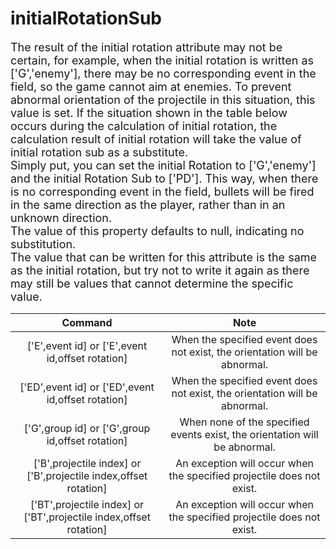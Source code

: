 # initialRotationSub
<font size=4>The result of the initial rotation attribute may not be certain, for example, when the initial rotation is written as ['G','enemy'], there may be no corresponding event in the field, so the game cannot aim at enemies. To prevent abnormal orientation of the projectile in this situation, this value is set. If the situation shown in the table below occurs during the calculation of initial rotation, the calculation result of initial rotation will take the value of initial rotation sub as a substitute.    
Simply put, you can set the initial Rotation to ['G','enemy'] and the initial Rotation Sub to ['PD']. This way, when there is no corresponding event in the field, bullets will be fired in the same direction as the player, rather than in an unknown direction.    
The value of this property defaults to null, indicating no substitution.    
The value that can be written for this attribute is the same as the initial rotation, but try not to write it again as there may still be values that cannot determine the specific value.</font>

|                           Command                            |                             Note                             |
| :----------------------------------------------------------: | :----------------------------------------------------------: |
|       ['E',event id] or ['E',event id,offset rotation]       | When the specified event does not exist, the orientation will be abnormal. |
|      ['ED',event id] or ['ED',event id,offset rotation]      | When the specified event does not exist, the orientation will be abnormal. |
|       ['G',group id] or ['G',group id,offset rotation]       | When none of the specified events exist, the orientation will be abnormal. |
| ['B',projectile index] or ['B',projectile index,offset rotation] | An exception will occur when the specified projectile does not exist. |
| ['BT',projectile index] or ['BT',projectile index,offset rotation] | An exception will occur when the specified projectile does not exist. |
